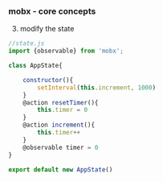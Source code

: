 ### mobx - core concepts

3. modify the state

```javascript
//state.js
import {observable} from 'mobx';

class AppState{

    constructor(){
        setInterval(this.increment, 1000)
    }
    @action resetTimer(){
        this.timer = 0
    }
    @action increment(){        
        this.timer++        
    }
    @observable timer = 0
}

export default new AppState()
```


